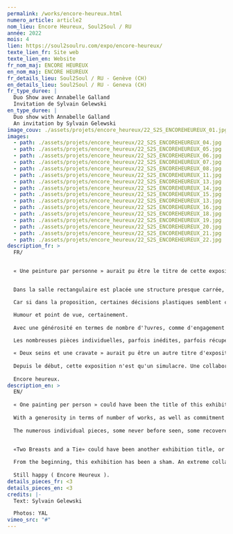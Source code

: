```yaml
---
permalink: /works/encore-heureux.html
numero_article: article2
nom_lieu: Encore Heureux, Soul2Soul / RU
année: 2022
mois: 4
lien: https://soul2soulru.com/expo/encore-heureux/
texte_lien_fr: Site web
texte_lien_en: Website
fr_nom_maj: ENCORE HEUREUX
en_nom_maj: ENCORE HEUREUX
fr_details_lieu: Soul2Soul / RU - Genève (CH)
en_details_lieu: Soul2Soul / RU - Geneva (CH)
fr_type_duree: |
  Duo Show avec Annabelle Galland
  Invitation de Sylvain Gelewski
en_type_duree: |
  Duo show with Annabelle Galland
  An invitation by Sylvain Gelewski
image_couv: ./assets/projets/encore_heureux/22_S2S_ENCOREHEUREUX_01.jpg
images:
  - path: ./assets/projets/encore_heureux/22_S2S_ENCOREHEUREUX_04.jpg
  - path: ./assets/projets/encore_heureux/22_S2S_ENCOREHEUREUX_05.jpg
  - path: ./assets/projets/encore_heureux/22_S2S_ENCOREHEUREUX_06.jpg
  - path: ./assets/projets/encore_heureux/22_S2S_ENCOREHEUREUX_07.jpg
  - path: ./assets/projets/encore_heureux/22_S2S_ENCOREHEUREUX_08.jpg
  - path: ./assets/projets/encore_heureux/22_S2S_ENCOREHEUREUX_11.jpg
  - path: ./assets/projets/encore_heureux/22_S2S_ENCOREHEUREUX_13.jpg
  - path: ./assets/projets/encore_heureux/22_S2S_ENCOREHEUREUX_14.jpg
  - path: ./assets/projets/encore_heureux/22_S2S_ENCOREHEUREUX_15.jpg
  - path: ./assets/projets/encore_heureux/22_S2S_ENCOREHEUREUX_13.jpg
  - path: ./assets/projets/encore_heureux/22_S2S_ENCOREHEUREUX_16.jpg
  - path: ./assets/projets/encore_heureux/22_S2S_ENCOREHEUREUX_18.jpg
  - path: ./assets/projets/encore_heureux/22_S2S_ENCOREHEUREUX_19.jpg
  - path: ./assets/projets/encore_heureux/22_S2S_ENCOREHEUREUX_20.jpg
  - path: ./assets/projets/encore_heureux/22_S2S_ENCOREHEUREUX_21.jpg
  - path: ./assets/projets/encore_heureux/22_S2S_ENCOREHEUREUX_22.jpg
description_fr: >
  FR/


  « Une peinture par personne » aurait pu être le titre de cette exposition. Métaphorique et recherché, non. Factuel et pragmatique, oui.


  Dans la salle rectangulaire est placée une structure presque carrée, dans laquelle deux boxes de présentation sont en partie attribués par les artistes à elleux-mêmes. Côté cour et côté jardin, côté Galland et côté Delétraz, côté chambre à coucher et côté salle de bain. Libre au public de choisir lequel est à qui et où se trouve quoi. 

  Car si dans la proposition, certaines décisions plastiques semblent claires, le propos parait plus énigmatique. Satire et cynisme, peut-être. 

  Humour et point de vue, certainement.
            
  Avec une générosité en termes de nombre d'?uvres, comme d'engagement en amont de l'exposition, les deux artistes appliquent dans ce cas et à la lettre, la première phrase de la devise de l'espace qui les accueille : laisser libre cours à l'expérimentation, la tentative, l'idée. Iels explorent diverses surfaces ne servant pas qu'à peindre, transposent la pratique de la sculpture à celle de l'assemblage, brisent une habituelle hiérarchie entre les ?uvres, procèdent autant par ajouts de détails délicats que par soustractions d'éléments perturbateurs, jouent avec la fonction et le statut de cadre dans tous les sens, comme avec le cadre de monstration de leurs pièces en soi. Autrement dit, faire du sérieux sans se prendre au sérieux.
            
  Les nombreuses pièces individuelles, parfois inédites, parfois récupérées, provenant presque toujours de matériaux recyclés, deviennent installation éphémère et ?uvres communes uniques. Elles forment un ensemble clairsemant la surface du sol, les cimaises et l'espace factice ainsi créé. À travers le choix des matières premières utilisées, catelles en savon, lampes fonctionnelles mais non-ornementales, abat-jours anciens ou étranges, rideau retouché mais non-dissimulant, fontaine repeinte de laquelle ne jaillit pas d'eau mais un bouquet de fleurs, céramiques léchées sans être précieuses, structure en bois laquée mais instable, huile sur toile trouée, autocollants éparpillés et narguant les spectateurices, jusque dans la pose superstitieuse d'un objet anodin à l'arrière de leur structure, Annabelle Galland et Victor Delétraz se jouent de certains codes et assument les paradoxes de leur proposition. Celle-ci devient l'envers d'un décor où il n'y a rien à voir, ou presque. Contradiction et échec, pas du tout. Perspicacité et potentiel performatif, absolument. 

  « Deux seins et une cravate » aurait pu être un autre titre d'exposition ou peut-être de la performance en binôme ayant lieu dans l'espace, activant les divers éléments de l'installation, comme une critique d'un circuit dans lequel iels ont choisi d'évoluer. La rumeur dit que les artistes doivent financer leur production, payer leur choix de vie plutôt qu'elleux-mêmes. Preuve en est la longue liste de remerciements qu'iels ont tenu à partager avec le public, où le fait d'avoir un exécutant de montage revêt autant d'importance que d'avoir une préparatrice de banquet. Peut-être que les deux acolytes travaillent dans un même café de théâtre, échangeant là-bas bien plus de commandes que de répliques. Des partenaires de travail et de jeu parfaites,en somme.
            
  Depuis le début, cette exposition n'est qu'un simulacre. Une collaboration extrême, à la limite de la perte d'équilibre mais dans une maîtrise totale. On les aurait même entendu dire « faut pas se louper ».
            
  Encore heureux.
description_en: >
  EN/
            
  « One painting per person » could have been the title of this exhibition. Metaphorical and elaborate, no. Factual and pragmatic, yes. In the rectangular room is placed an almost square structure, in which two presentation boxes are partly attributed by the artists to themselves. Courtyard and garden side, Galland and Delétraz side, bedroom and bathroom side. The public is free to choose which one belongs to whom and where is what. Because if in the proposal, certain plastic decisions seem clear, the proposal seems even more enigmatic. Satire and cynicism, perhaps. Humor and point of view, certainly.
            
  With a generosity in terms of number of works, as well as commitment before the exhibition, the two artists apply in this case, and to the letter, the first sentence of the motto of the space that welcomes them: give free rein to experimentation, the attempt, the idea. They explore various surfaces that are not only used for painting, transpose the practice of sculpture to that of assemblage, break the usual hierarchy between the works, proceed as much by adding delicate details as by subtracting disruptive elements, play with the function and status of the frame in all senses, as with the framework of the display of their pieces in itself. In other words, to be serious without taking themselves seriously.
            
  The numerous individual pieces, some never before seen, some recovered, almost all from recycled materials, become ephemeral installations and unique communal works. Together, they form an ensemble that sparsely covers the surface of the floor, the framing and the artificial space thus created. Through the choice of the raw materials used, the tiles made of soap, the functional but non-ornamental lamps, the old or strange lampshades, the retouched but non-dissimulating curtain, the repainted fountain from which does not spout water but a bouquet of flowers, the ceramics polished without being precious, wooden structure lacquered but unstable, oil on canvas with holes, stickers scattered and taunting the spectators, even in the superstitious pose of a harmless object at the back of a structure. Annabelle Galland and Victor Delétraz play with certain codes and assume the paradoxes of their proposal. This here becomes the backside of adecor where there is nothing to see, or almost. Contradiction and failure, not at all. Insight and performative potential, absolutely.


  «Two Breasts and a Tie» could have been another exhibition title, or perhaps the pair performance taking place in the space, activating the various elements of the installation, as a critique of the circuit in which they have chosen to evolve. Rumor has it that artists must finance their production, pay for their life choices rather than themselves. Proof of this is the long list of thanks they wanted to share with the audience, in which including an editor is as important as including a banquet hostess. Perhaps the two sidekicks work in the same theater café, exchanging far more orders than dialogue lines there. Perfect working and playing partners, in short.
            
  From the beginning, this exhibition has been a sham. An extreme collaboration, on the verge of losing balance but in total control. One would even have heard them say «we must not miss». 
            
  Still happy ( Encore Heureux ).
details_pieces_fr: <3
details_pieces_en: <3
credits: |-
  Text: Sylvain Gelewski

  Photos: YAL
vimeo_src: "#"
---
```

